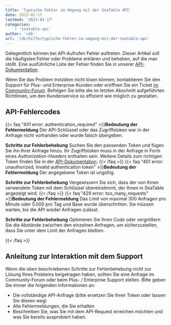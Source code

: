 ```yaml
---
title: 'Typische Fehler im Umgang mit der SeaTable API'
date: 2023-02-17
lastmod: '2023-02-17'
categories:
    - 'seatable-api'
author: 'cdb'
url: '/de/hilfe/typische-fehler-im-umgang-mit-der-seatable-api'
---
```


Gelegentlich können bei API-Aufrufen Fehler auftreten. Dieser Artikel soll die häufigsten Fehler oder Probleme erklären und beheben, auf die man stößt. Eine ausführliche Liste der Fehler finden Sie in unserer [API-Dokumentation](https://api.seatable.com).

Wenn Sie das Problem trotzdem nicht lösen können, kontaktieren Sie den Support für Plus- und Enterprise-Kunden oder eröffnen Sie ein Ticket [im Community-Forum](https://forum.seatable.com). Befolgen Sie bitte die im letzten Abschnitt aufgeführten Richtlinien, um den Kundenservice so effizient wie möglich zu gestalten.

## API-Fehlercodes

{{< faq "401 error: authentication_required" >}}**Bedeutung der Fehlermeldung** Der API-Schlüssel oder das Zugriffstoken war in der Anfrage nicht vorhanden oder wurde falsch übergeben.

**Schritte zur Fehlerbehebung** Suchen Sie den passenden Token und fügen Sie ihn Ihrer Anfrage hinzu. Ihr Zugriffstoken muss in der Anfrage in Form eines _Authorization-Headers_ enthalten sein. Weitere Details zum richtigen Token finden Sie in der [API-Dokumentation](https://api.seatable.com/#authentication).
{{< /faq >}}
{{< faq "401 error: unauthorized, invalid authentication token" >}}**Bedeutung der Fehlermeldung** Der angegebene Token ist ungültig.

**Schritte zur Fehlerbehebung** Vergewissern Sie sich, dass der von Ihnen verwendete Token mit dem Schlüssel übereinstimmt, der Ihnen in SeaTable angezeigt wird.
{{< /faq >}}
{{< faq "429 error: too_many_requests" >}}**Bedeutung der Fehlermeldung** Das Limit von maximal 300 Anfragen pro Minute oder 5.000 pro Tag und Base wurde überschritten. Sie müssen warten, bis die API wieder Anfragen zulässt.

**Schritte zur Fehlerbehebung** Optimieren Sie Ihren Code oder vergrößern Sie die Abstände zwischen den einzelnen Anfragen, um sicherzustellen, dass Sie unter dem Limit der Anfragen bleiben.

{{< /faq >}}

## Anleitung zur Interaktion mit dem Support

Wenn die oben beschriebenen Schritte zur Fehlerbehebung nicht zur Lösung Ihres Problems beigetragen haben, sollten Sie eine Anfrage im Community-Forum oder beim Plus- / Enterprise Support stellen. Bitte geben Sie immer die folgenden Informationen an:

- Die vollständige API-Anfrage (bitte ersetzen Sie Ihren Token oder lassen Sie diesen weg)
- Alle Fehlermeldungen, die Sie erhalten
- Beschreiben Sie, was Sie mit dem API-Request erreichen möchten und was Sie bereits ausprobiert haben.

